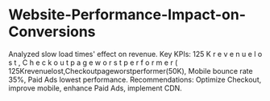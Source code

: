 # Website-Performance-Impact-on-Conversions
Analyzed slow load times' effect on revenue. Key KPIs:  125 K r e v e n u e l o s t , C h e c k o u t p a g e w o r s t p e r f o r m e r ( 125Krevenuelost,Checkoutpageworstperformer(50K), Mobile bounce rate 35%, Paid Ads lowest performance. Recommendations: Optimize Checkout, improve mobile, enhance Paid Ads, implement CDN. 
